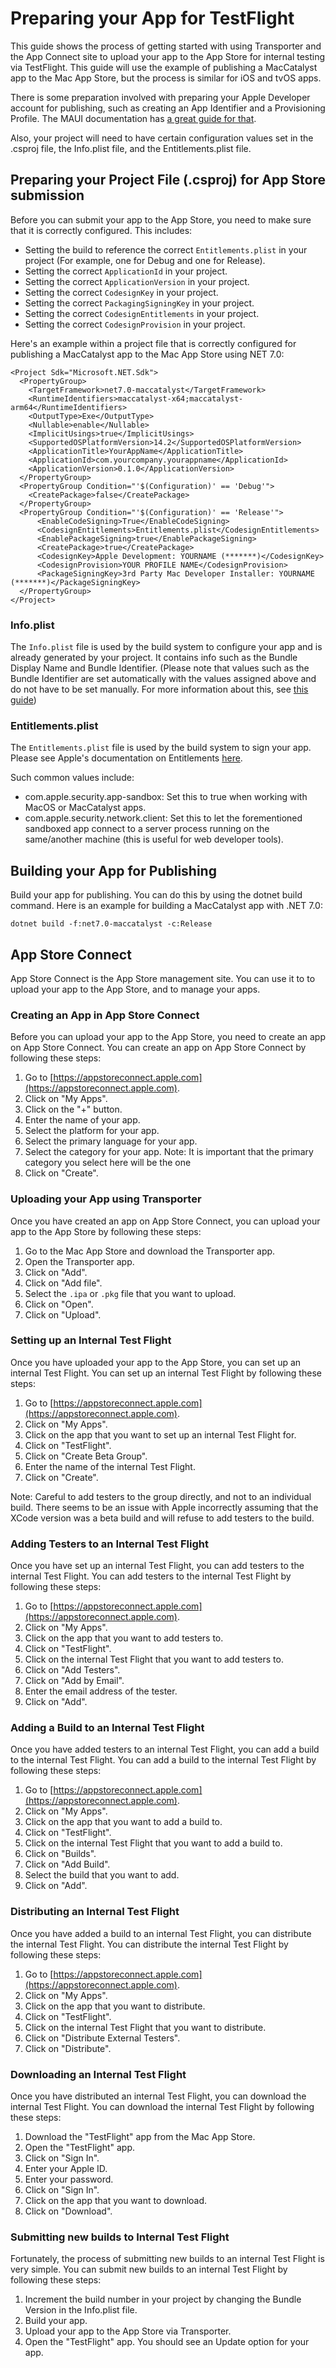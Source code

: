 # Preparing your App for TestFlight

This guide shows the process of getting started with using Transporter and the App Connect site to upload your app to the App Store for internal testing via TestFlight. This guide will use the example of publishing a MacCatalyst app to the Mac App Store, but the process is similar for iOS and tvOS apps.

There is some preparation involved with preparing your Apple Developer account for publishing, such as creating an App Identifier and a Provisioning Profile. The MAUI documentation has [a great guide for that](https://aka.ms/maui-publish-app-store).

Also, your project will need to have certain configuration values set in the .csproj file, the Info.plist file, and the Entitlements.plist file.

## Preparing your Project File (.csproj) for App Store submission

Before you can submit your app to the App Store, you need to make sure that it is correctly configured. This includes:

- Setting the build to reference the correct `Entitlements.plist` in your project (For example, one for Debug and one for Release).
- Setting the correct `ApplicationId` in your project.
- Setting the correct `ApplicationVersion` in your project.
- Setting the correct `CodesignKey` in your project.
- Setting the correct `PackagingSigningKey` in your project.
- Setting the correct `CodesignEntitlements` in your project.
- Setting the correct `CodesignProvision` in your project.

Here's an example within a project file that is correctly configured for publishing a MacCatalyst app to the Mac App Store using NET 7.0:

```
<Project Sdk="Microsoft.NET.Sdk">
  <PropertyGroup>
    <TargetFramework>net7.0-maccatalyst</TargetFramework>
    <RuntimeIdentifiers>maccatalyst-x64;maccatalyst-arm64</RuntimeIdentifiers>
    <OutputType>Exe</OutputType>
    <Nullable>enable</Nullable>
    <ImplicitUsings>true</ImplicitUsings>
    <SupportedOSPlatformVersion>14.2</SupportedOSPlatformVersion>
    <ApplicationTitle>YourAppName</ApplicationTitle>
    <ApplicationId>com.yourcompany.yourappname</ApplicationId>
    <ApplicationVersion>0.1.0</ApplicationVersion>
  </PropertyGroup>
  <PropertyGroup Condition="'$(Configuration)' == 'Debug'">
    <CreatePackage>false</CreatePackage>
  </PropertyGroup>
  <PropertyGroup Condition="'$(Configuration)' == 'Release'">
      <EnableCodeSigning>True</EnableCodeSigning>
      <CodesignEntitlements>Entitlements.plist</CodesignEntitlements>
      <EnablePackageSigning>true</EnablePackageSigning>
      <CreatePackage>true</CreatePackage>
      <CodesignKey>Apple Development: YOURNAME (*******)</CodesignKey>
      <CodesignProvision>YOUR PROFILE NAME</CodesignProvision>
      <PackageSigningKey>3rd Party Mac Developer Installer: YOURNAME (*******)</PackageSigningKey>
  </PropertyGroup>
</Project>
```

### Info.plist

The `Info.plist` file is used by the build system to configure your app and is already generated by your project. It contains info such as the Bundle Display Name and Bundle Identifier. (Please note that values such as the Bundle Identifier are set automatically with the values assigned above and do not have to be set manually. For more information about this, see [this guide](https://github.com/xamarin/xamarin-android/blob/main/Documentation/guides/OneDotNetSingleProject.md#ios-template))
### Entitlements.plist

The `Entitlements.plist` file is used by the build system to sign your app. Please see Apple's documentation on Entitlements [here](https://developer.apple.com/documentation/bundleresources/entitlements?language=objc).

Such common values include:

- com.apple.security.app-sandbox: Set this to true when working with MacOS or MacCatalyst apps.
- com.apple.security.network.client: Set this to let the forementioned sandboxed app connect to a server process running on the same/another machine (this is useful for web developer tools).

## Building your App for Publishing

Build your app for publishing. You can do this by using the dotnet build command. Here is an example for building a MacCatalyst app with .NET 7.0:

`dotnet build -f:net7.0-maccatalyst -c:Release`

## App Store Connect

App Store Connect is the App Store management site. You can use it to to upload your app to the App Store, and to manage your apps.

### Creating an App in App Store Connect

Before you can upload your app to the App Store, you need to create an app on App Store Connect. You can create an app on App Store Connect by following these steps:

1. Go to [https://appstoreconnect.apple.com](https://appstoreconnect.apple.com).
2. Click on "My Apps".
3. Click on the "+" button.
4. Enter the name of your app.
5. Select the platform for your app.
6. Select the primary language for your app.
7. Select the category for your app. Note: It is important that the primary category you select here will be the one 
8. Click on "Create".

### Uploading your App using Transporter

Once you have created an app on App Store Connect, you can upload your app to the App Store by following these steps:

1. Go to the Mac App Store and download the Transporter app.
2. Open the Transporter app.
3. Click on "Add".
4. Click on "Add file".
5. Select the `.ipa` or `.pkg` file that you want to upload.
6. Click on "Open".
7. Click on "Upload".

### Setting up an Internal Test Flight

Once you have uploaded your app to the App Store, you can set up an internal Test Flight. You can set up an internal Test Flight by following these steps:

1. Go to [https://appstoreconnect.apple.com](https://appstoreconnect.apple.com).
2. Click on "My Apps".
3. Click on the app that you want to set up an internal Test Flight for.
4. Click on "TestFlight".
5. Click on "Create Beta Group".
6. Enter the name of the internal Test Flight.
7. Click on "Create".

Note: Careful to add testers to the group directly, and not to an individual build. There seems to be an issue with Apple incorrectly assuming that the XCode version was a beta build and will refuse to add testers to the build.

### Adding Testers to an Internal Test Flight

Once you have set up an internal Test Flight, you can add testers to the internal Test Flight. You can add testers to the internal Test Flight by following these steps:

1. Go to [https://appstoreconnect.apple.com](https://appstoreconnect.apple.com).
2. Click on "My Apps".
3. Click on the app that you want to add testers to.
4. Click on "TestFlight".
5. Click on the internal Test Flight that you want to add testers to.
6. Click on "Add Testers".
7. Click on "Add by Email".
8. Enter the email address of the tester.
9. Click on "Add".

### Adding a Build to an Internal Test Flight

Once you have added testers to an internal Test Flight, you can add a build to the internal Test Flight. You can add a build to the internal Test Flight by following these steps:

1. Go to [https://appstoreconnect.apple.com](https://appstoreconnect.apple.com).
2. Click on "My Apps".
3. Click on the app that you want to add a build to.
4. Click on "TestFlight".
5. Click on the internal Test Flight that you want to add a build to.
6. Click on "Builds".
7. Click on "Add Build".
8. Select the build that you want to add.
9. Click on "Add".

### Distributing an Internal Test Flight

Once you have added a build to an internal Test Flight, you can distribute the internal Test Flight. You can distribute the internal Test Flight by following these steps:

1. Go to [https://appstoreconnect.apple.com](https://appstoreconnect.apple.com).
2. Click on "My Apps".
3. Click on the app that you want to distribute.
4. Click on "TestFlight".
5. Click on the internal Test Flight that you want to distribute.
6. Click on "Distribute External Testers".
7. Click on "Distribute".

### Downloading an Internal Test Flight

Once you have distributed an internal Test Flight, you can download the internal Test Flight. You can download the internal Test Flight by following these steps:

1. Download the "TestFlight" app from the Mac App Store.
2. Open the "TestFlight" app.
3. Click on "Sign In".
4. Enter your Apple ID.
5. Enter your password.
6. Click on "Sign In".
7. Click on the app that you want to download.
8. Click on "Download".

### Submitting new builds to Internal Test Flight

Fortunately, the process of submitting new builds to an internal Test Flight is very simple. You can submit new builds to an internal Test Flight by following these steps:

1. Increment the build number in your project by changing the Bundle Version in the Info.plist file.
2. Build your app.
3. Upload your app to the App Store via Transporter.
4. Open the "TestFlight" app. You should see an Update option for your app.

